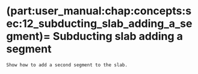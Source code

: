 (part:user_manual:chap:concepts:sec:12_subducting_slab_adding_a_segment)=
Subducting slab adding a segment
================================

```{todo}
Show how to add a second segment to the slab.
```